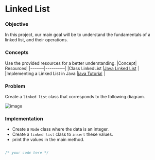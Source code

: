 # Linked List

### Objective
In this project, our main goal will be to understand the fundamentals of a linked list, and their operations.

### Concepts

Use the provided resources for a better understanding.
|Concept|	Resources|
|-------|----------|
|Class LinkedList |[Java Linked List](https://medium.com/@ainayat865/how-to-create-own-linked-list-class-in-java-f62deb30710) |
|Implementing a Linked List in Java |[java Tutorial](https://www.youtube.com/watch?v=zNBxHH04hws) |

### Problem
Create a `linked list` class that corresponds to the following diagram.

![image](https://github.com/SAFCSP-Team/data-structures-and-algorithms-bootcamp/assets/148945652/83adf486-8774-4186-be89-fe21d18b9d62)

### Implementation
* Create a `Node` class where the data is an integer.
* Create a `linked list` class to `insert` these values.
* print the values in the main method.

  
```java

/* your code here */

```
